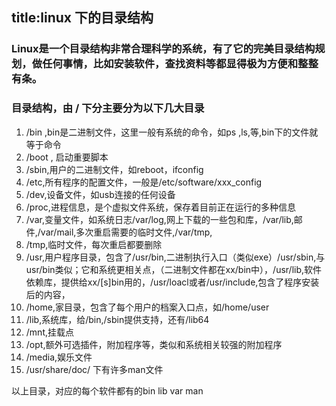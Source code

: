 title:linux 下的目录结构
---
### Linux是一个目录结构非常合理科学的系统，有了它的完美目录结构规划，做任何事情，比如安装软件，查找资料等都显得极为方便和整整有条。
### 目录结构，由 / 下分主要分为以下几大目录
1. /bin ,bin是二进制文件，这里一般有系统的命令，如ps ,ls,等,bin下的文件就等于命令
2. /boot ,  启动重要脚本
3. /sbin,用户的二进制文件，如reboot，ifconfig
4. /etc,所有程序的配置文件，一般是/etc/software/xxx_config
5. /dev,设备文件，如usb连接的任何设备
6. /proc,进程信息，是个虚拟文件系统，保存着目前正在运行的多种信息
7. /var,变量文件，如系统日志/var/log,网上下载的一些包和库，/var/lib,邮件,/var/mail,多次重启需要的临时文件,/var/tmp,
8. /tmp,临时文件，每次重启都要删除
9. /usr,用户程序目录，包含了/usr/bin,二进制执行入口（类似exe）/usr/sbin,与usr/bin类似；它和系统更相关点，（二进制文件都在xx/bin中），/usr/lib,软件依赖库，提供给xx/[s]bin用的，/usr/loacl或者/usr/include,包含了程序安装后的内容，
10. /home,家目录，包含了每个用户的档案入口点，如/home/user 
11. /lib,系统库，给/bin,/sbin提供支持，还有/lib64
12. /mnt,挂载点
13. /opt,额外可选插件，附加程序等，类似和系统相关较强的附加程序
14. /media,娱乐文件
15. /usr/share/doc/ 下有许多man文件

以上目录，对应的每个软件都有的bin lib var man
